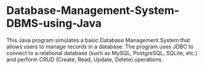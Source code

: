 # Database-Management-System-DBMS-using-Java
This Java program simulates a basic Database Management System that allows users to manage records in a database. The program uses JDBC to connect to a relational database (such as MySQL, PostgreSQL, SQLite, etc.) and perform CRUD (Create, Read, Update, Delete) operations.
